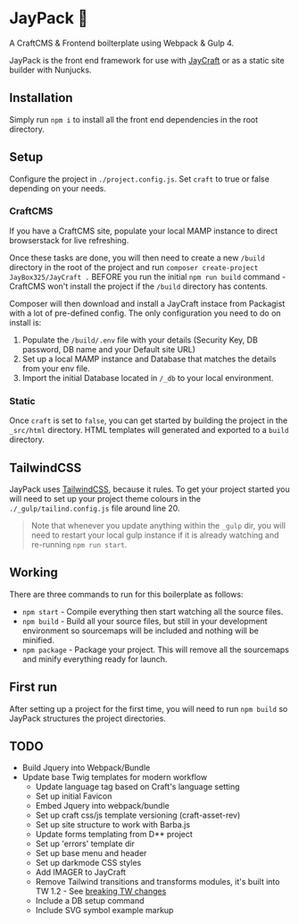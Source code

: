 # JayPack 🍾
A CraftCMS & Frontend boilterplate using Webpack & Gulp 4.

JayPack is the front end framework for use with [JayCraft](https://packagist.org/packages/jaybox325/jaycraft) or as a static site builder with Nunjucks.

## Installation
Simply run `npm i` to install all the front end dependencies in the root directory.

## Setup
Configure the project in `./project.config.js`. Set `craft` to true or false depending on your needs.

### CraftCMS
If you have a CraftCMS site, populate your local MAMP instance to direct browserstack for live refreshing.

Once these tasks are done, you will then need to create a new `/build` directory in the root of the project and run `composer create-project JayBox325/JayCraft .` BEFORE you run the initial `npm run build` command - CraftCMS won't install the project if the `/build` directory has contents.

Composer will then download and install a JayCraft instace from Packagist with a lot of pre-defined config. The only configuration you need to do on install is:

1. Populate the `/build/.env` file with your details (Security Key, DB password, DB name and your Default site URL)
2. Set up a local MAMP instance and Database that matches the details from your env file.
4. Import the initial Database located in `/_db` to your local environment.

### Static
Once `craft` is set to `false`, you can get started by building the project in the `_src/html` directory. HTML templates will generated and exported to a `build` directory.

## TailwindCSS
JayPack uses [TailwindCSS](https://tailwindcss.com/), because it rules. To get your project started you will need to set up your project theme colours in the `./_gulp/tailind.config.js` file around line 20.

> Note that whenever you update anything within the `_gulp` dir, you will need to restart your local gulp instance if it is already watching and re-running `npm run start`.

## Working
There are three commands to run for this boilerplate as follows:

* `npm start` - Compile everything then start watching all the source files.
* `npm build` - Build all your source files, but still in your development environment so sourcemaps will be included and nothing will be minified.
* `npm package` - Package your project. This will remove all the sourcemaps and minify everything ready for launch.

## First run
After setting up a project for the first time, you will need to run `npm build` so JayPack structures the project directories.

## TODO
- Build Jquery into Webpack/Bundle
- Update base Twig templates for modern workflow
    - Update language tag based on Craft's language setting
    - Set up initial Favicon
    - Embed Jquery into webpack/bundle
    - Set up craft css/js template versioning (craft-asset-rev)
    - Set up site structure to work with Barba.js
    - Update forms templating from D** project
    - Set up 'errors' template dir
    - Set up base menu and header
    - Set up darkmode CSS styles
    - Add IMAGER to JayCraft
    - Remove Tailwind transitions and transforms modules, it's built into TW 1.2 - See [breaking TW changes](https://tailwindcss.com/docs/upcoming-changes)
    - Include a DB setup command
    - Include SVG symbol example markup